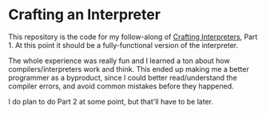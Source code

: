 # Crafting an Interpreter

This repository is the code for my follow-along of [Crafting Interpreters](https://craftinginterpreters.com/), Part 1. At this point it should be a fully-functional version of the interpreter.

The whole experience was really fun and I learned a ton about how compilers/interpreters work and think. This ended up making me a better programmer as a byproduct, since I could better read/understand the compiler errors, and avoid common mistakes before they happened.

I do plan to do Part 2 at some point, but that'll have to be later.